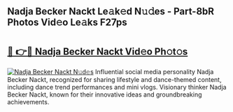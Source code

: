 ## Nadja Becker Nackt Le𝚊k𝚎d N𝚞𝚍es - Part-8bR Photos Vid𝚎o Le𝚊ks F27ps

# <h2><a href="http://fb11rdq.evod.top/?m=Nadja+Becker+Nackt">🔗 👉🔴 Nadja Becker Nackt Vid𝚎o Ph𝚘t𝚘s</a></h2>

[![Nadja Becker Nackt N𝚞d𝚎s](https://i.imgur.com/8V9OHl7.gif)](http://fb11rdq.evod.top/?m=Nadja+Becker+Nackt)
Influential social media personality Nadja Becker Nackt, recognized for sharing lifestyle and dance-themed content, including dance trend performances and mini vlogs. Visionary thinker Nadja Becker Nackt, known for their innovative ideas and groundbreaking achievements. 
